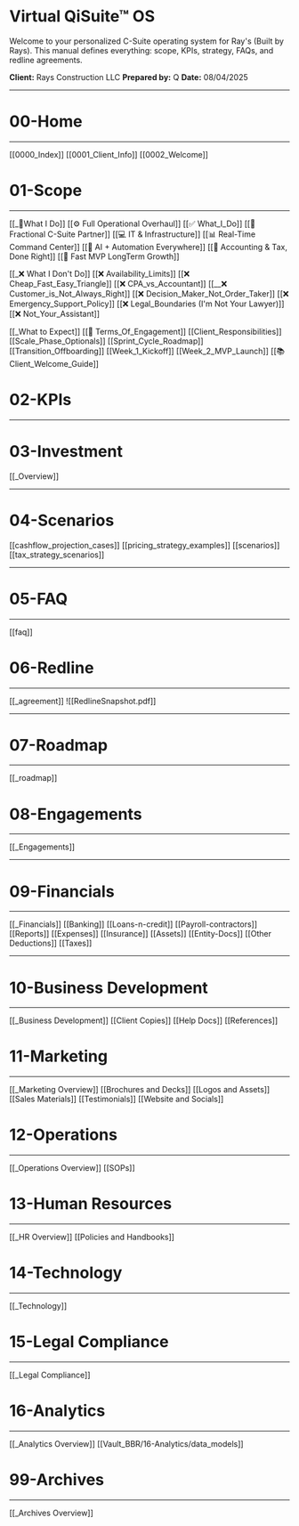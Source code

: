 # Virtual QiSuite™ OS

Welcome to your personalized C-Suite operating system for Ray's (Built by Rays). This manual defines everything: scope, KPIs, strategy, FAQs, and redline agreements.

**Client:** Rays Construction LLC
**Prepared by:** Q
**Date:** 08/04/2025

---
# 00-Home
---
[[0000_Index]]
[[0001_Client_Info]]
[[0002_Welcome]]

# 01-Scope
---
[[_🧠What I Do]]
[[⚙️ Full Operational Overhaul]]
[[✅ What_I_Do]]
[[👑 Fractional C-Suite Partner]]
[[💻 IT & Infrastructure]]
[[📊 Real-Time Command Center]]
[[🤖 AI + Automation Everywhere]]
[[🧾 Accounting & Tax, Done Right]]
[[🚀 Fast MVP LongTerm Growth]]

[[_❌ What I Don't Do]]
[[❌ Availability_Limits]]
[[❌ Cheap_Fast_Easy_Triangle]]
[[❌ CPA_vs_Accountant]]
[[__❌ Customer_is_Not_Always_Right]]
[[❌ Decision_Maker_Not_Order_Taker]]
[[❌ Emergency_Support_Policy]]
[[❌ Legal_Boundaries (I'm Not Your Lawyer)]]
[[❌ Not_Your_Assistant]]

[[_What to Expect]]
[[💼 Terms_Of_Engagement]]
[[Client_Responsibilities]]
[[Scale_Phase_Optionals]]
[[Sprint_Cycle_Roadmap]]
[[Transition_Offboarding]]
[[Week_1_Kickoff]]
[[Week_2_MVP_Launch]]
[[📚 Client_Welcome_Guide]]

# 02-KPIs
---


# 03-Investment
[[_Overview]]

---
# 04-Scenarios
[[cashflow_projection_cases]]
[[pricing_strategy_examples]]
[[scenarios]]
[[tax_strategy_scenarios]]

---
# 05-FAQ
---
[[faq]]

# 06-Redline
---
[[_agreement]]
![[RedlineSnapshot.pdf]]


---
# 07-Roadmap
---
[[_roadmap]]


# 08-Engagements
---
[[_Engagements]]

---
# 09-Financials
---
[[_Financials]]
[[Banking]]
[[Loans-n-credit]]
[[Payroll-contractors]]
[[Reports]]
[[Expenses]]
[[Insurance]]
[[Assets]]
[[Entity-Docs]]
[[Other Deductions]]
[[Taxes]]


---
# 10-Business Development
---
[[_Business Development]]
[[Client Copies]]
[[Help Docs]]
[[References]]
# 11-Marketing
---
[[_Marketing Overview]]
[[Brochures and Decks]]
[[Logos and Assets]]
[[Sales Materials]]
[[Testimonials]]
[[Website and Socials]]
# 12-Operations
---
[[_Operations Overview]]
[[SOPs]]
# 13-Human Resources
---
[[_HR Overview]]
[[Policies and Handbooks]]
# 14-Technology
---
[[_Technology]]
# 15-Legal Compliance
---
[[_Legal Compliance]]
# 16-Analytics
---
[[_Analytics Overview]]
[[Vault_BBR/16-Analytics/data_models]]
# 99-Archives
---
[[_Archives Overview]]



